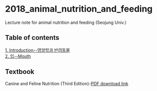 # 2018_animal_nutrition_and_feeding
Lecture note for animal nutrition and feeding (Seojung Univ.)

## Table of contents
[1. Introduction--영양학과 반려동물](https://youngjunna.github.io/2018/02/02/CANF-Introduction/)  
[2. 입--Mouth](https://youngjunna.github.io/2018/02/05/CANF-Mouth)

## Textbook
Canine and Feline Nutrition (Third Edition)-[PDF download link](http://library.aceondo.net/ebooks/Home_Economics/Canine_and_Feline_Nutrition.pdf)
